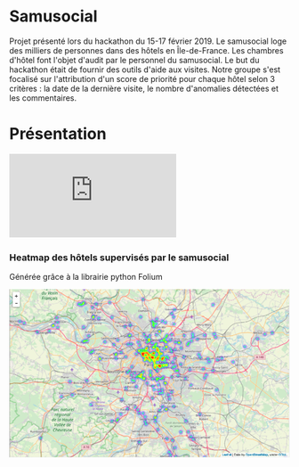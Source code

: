 # Samusocial

Projet présenté lors du hackathon du 15-17 février 2019.
Le samusocial loge des milliers de personnes dans des hôtels en Île-de-France. Les chambres d'hôtel font l'objet d'audit par le personnel du samusocial. Le but du hackathon était de fournir des outils d'aide aux visites.
Notre groupe s'est focalisé sur l'attribution d'un score de priorité pour chaque hôtel selon 3 critères : la date de la dernière visite, le nombre d'anomalies détectées et les commentaires.

# Présentation 

![Presentation](https://github.com/JeanBaptisteScellier/Samusocial/blob/master/Expertise-conseil.pdf)

### Heatmap des hôtels supervisés par le samusocial

Générée grâce à la librairie python Folium

![alt text](https://github.com/JeanBaptisteScellier/Samusocial/blob/master/Heatmap.png)
